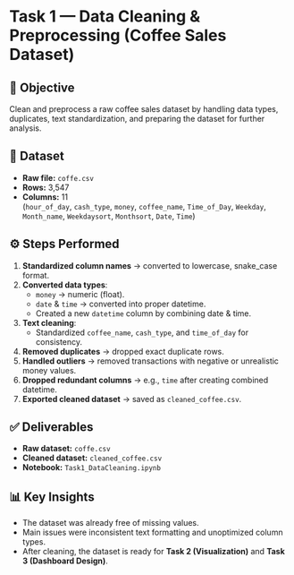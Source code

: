# Task 1 — Data Cleaning & Preprocessing (Coffee Sales Dataset)

## 📌 Objective
Clean and preprocess a raw coffee sales dataset by handling data types, duplicates, text standardization, and preparing the dataset for further analysis.

## 📂 Dataset
- **Raw file:** `coffe.csv`
- **Rows:** 3,547
- **Columns:** 11  
  (`hour_of_day`, `cash_type`, `money`, `coffee_name`, `Time_of_Day`, `Weekday`, `Month_name`, `Weekdaysort`, `Monthsort`, `Date`, `Time`)

## ⚙️ Steps Performed
1. **Standardized column names** → converted to lowercase, snake_case format.
2. **Converted data types**:
   - `money` → numeric (float).
   - `date` & `time` → converted into proper datetime.
   - Created a new `datetime` column by combining date & time.
3. **Text cleaning**:
   - Standardized `coffee_name`, `cash_type`, and `time_of_day` for consistency.
4. **Removed duplicates** → dropped exact duplicate rows.
5. **Handled outliers** → removed transactions with negative or unrealistic money values.
6. **Dropped redundant columns** → e.g., `time` after creating combined datetime.
7. **Exported cleaned dataset** → saved as `cleaned_coffee.csv`.

## ✅ Deliverables
- **Raw dataset:** `coffe.csv`
- **Cleaned dataset:** `cleaned_coffee.csv`
- **Notebook:** `Task1_DataCleaning.ipynb`

## 📊 Key Insights
- The dataset was already free of missing values.
- Main issues were inconsistent text formatting and unoptimized column types.
- After cleaning, the dataset is ready for **Task 2 (Visualization)** and **Task 3 (Dashboard Design)**.

